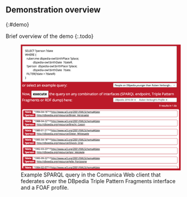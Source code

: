 ## Demonstration overview
{:#demo}

Brief overview of the demo
{:.todo}

<figure id="screenshot">
<img src="img/screenshot.png" alt="[Comunica Web Client Screenshot]">
<figcaption markdown="block">
Example SPARQL query in the Comunica Web client that federates over the
DBpedia Triple Pattern Fragments interface and a FOAF profile.
</figcaption>
</figure>
